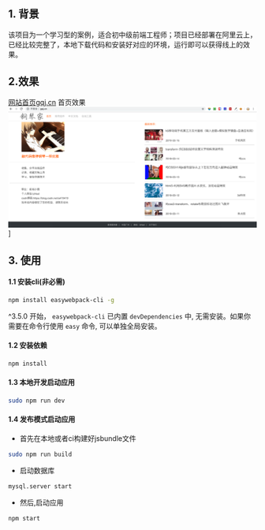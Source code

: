 ## 1. 背景
该项目为一个学习型的案例，适合初中级前端工程师；项目已经部署在阿里云上，已经比较完整了，本地下载代码和安装好对应的环境，运行即可以获得线上的效果。
## 2.效果
[网站首页gqj.cn](http://gqj.cn)
首页效果
![](/gitImages/index.png)]
## 3. 使用

#### 1.1 安装cli(非必需)

```bash
npm install easywebpack-cli -g
```

^3.5.0 开始， `easywebpack-cli` 已内置 `devDependencies` 中, 无需安装。如果你需要在命令行使用 `easy` 命令, 可以单独全局安装。

#### 1.2 安装依赖

```bash
npm install
```


#### 1.3 本地开发启动应用

```bash
sudo npm run dev
```

#### 1.4 发布模式启动应用

- 首先在本地或者ci构建好jsbundle文件

```bash
sudo npm run build 
```
- 启动数据库

```bash
mysql.server start
```

- 然后,启动应用

```bash
npm start 
```
